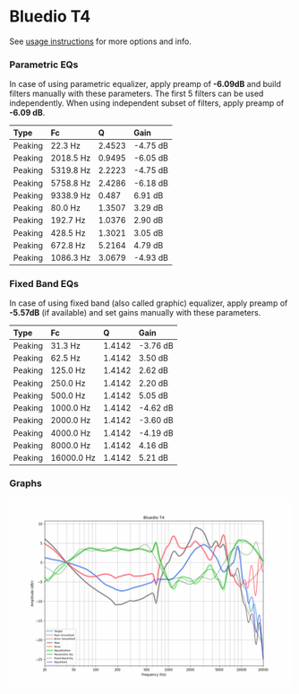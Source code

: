 # Bluedio T4
See [usage instructions](https://github.com/jaakkopasanen/AutoEq#usage) for more options and info.

### Parametric EQs
In case of using parametric equalizer, apply preamp of **-6.09dB** and build filters manually
with these parameters. The first 5 filters can be used independently.
When using independent subset of filters, apply preamp of **-6.09 dB**.

| Type    | Fc        |      Q | Gain     |
|:--------|:----------|:-------|:---------|
| Peaking | 22.3 Hz   | 2.4523 | -4.75 dB |
| Peaking | 2018.5 Hz | 0.9495 | -6.05 dB |
| Peaking | 5319.8 Hz | 2.2223 | -4.75 dB |
| Peaking | 5758.8 Hz | 2.4286 | -6.18 dB |
| Peaking | 9338.9 Hz | 0.487  | 6.91 dB  |
| Peaking | 80.0 Hz   | 1.3507 | 3.29 dB  |
| Peaking | 192.7 Hz  | 1.0376 | 2.90 dB  |
| Peaking | 428.5 Hz  | 1.3021 | 3.05 dB  |
| Peaking | 672.8 Hz  | 5.2164 | 4.79 dB  |
| Peaking | 1086.3 Hz | 3.0679 | -4.93 dB |

### Fixed Band EQs
In case of using fixed band (also called graphic) equalizer, apply preamp of **-5.57dB**
(if available) and set gains manually with these parameters.

| Type    | Fc         |      Q | Gain     |
|:--------|:-----------|:-------|:---------|
| Peaking | 31.3 Hz    | 1.4142 | -3.76 dB |
| Peaking | 62.5 Hz    | 1.4142 | 3.50 dB  |
| Peaking | 125.0 Hz   | 1.4142 | 2.62 dB  |
| Peaking | 250.0 Hz   | 1.4142 | 2.20 dB  |
| Peaking | 500.0 Hz   | 1.4142 | 5.05 dB  |
| Peaking | 1000.0 Hz  | 1.4142 | -4.62 dB |
| Peaking | 2000.0 Hz  | 1.4142 | -3.60 dB |
| Peaking | 4000.0 Hz  | 1.4142 | -4.19 dB |
| Peaking | 8000.0 Hz  | 1.4142 | 4.16 dB  |
| Peaking | 16000.0 Hz | 1.4142 | 5.21 dB  |

### Graphs
![](./Bluedio%20T4.png)